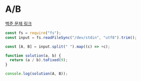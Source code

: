 # A/B

[백준 문제 링크](https://www.acmicpc.net/problem/1008)

```javascript
const fs = require("fs");
const input = fs.readFileSync("/dev/stdin", "utf8").trim();

const [A, B] = input.split(" ").map((c) => +c);

function solution(a, b) {
  return (a / b).toFixed(9);
}

console.log(solution(A, B));
```
